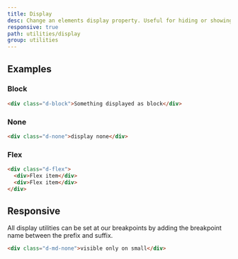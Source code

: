 ```yaml
---
title: Display
desc: Change an elements display property. Useful for hiding or showing content depending on a breakpoint.
responsive: true
path: utilities/display
group: utilities
---
```



## Examples

### Block

```html example
<div class="d-block">Something displayed as block</div>
```

### None
```html example
<div class="d-none">display none</div>
```

### Flex
```html example
<div class="d-flex">
  <div>Flex item</div>
  <div>Flex item</div>
</div>
```


## Responsive
All display utilities can be set at our breakpoints by adding the breakpoint name between the prefix and suffix.

```html example
<div class="d-md-none">visible only on small</div>
```
